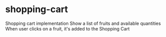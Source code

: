 # shopping-cart

Shopping cart implementation
Show a list of fruits and available quantities
When user clicks on a fruit, it's added to the Shopping Cart
